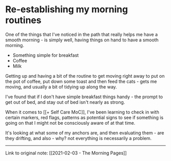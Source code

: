 # Re-establishing my morning routines

One of the things that I've noticed in the path that really helps me have a smooth morning - is simply well, having things on hand to have a smooth morning.

- Something simple for breakfast
- Coffee
- Milk 

Getting up and having a bit of the routine to get moving right away to put on the pot of coffee, put down some toast and then feed the cats - gets me moving, and usually a bit of tidying up along the way.

I've found that if I don't have simple breakfast things handy - the prompt to get out of bed, and stay out of bed isn't nearly as strong. 

When it comes to [[+ Self Care MoC]], I've been learning to check in with certain markers, red flags, patterns as potential signs to see if something is going on that I might not be consciously aware of at that time.

It's looking at what some of my anchors are, and then evaluating them - are they drifting, and also - why? not everything is necessarily a problem.

---

Link to original note: [[2021-02-03 - The Morning Pages]]